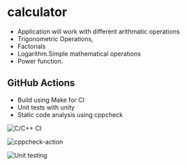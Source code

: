 # calculator
 
* Application will work with different arithmatic operations
* Trigonometric Operations,
* Factorials
* Logarithm.Simple mathematical operations
* Power function.




## GitHub Actions
* Build using Make for CI
* Unit tests with unity
* Static code analysis using cppcheck


![C/C++ CI](https://github.com/99002463/calculator/workflows/C/C++%20CI/badge.svg)      


![cppcheck-action](https://github.com/99002463/calculator/workflows/cppcheck-action/badge.svg)




![Unit testing](https://github.com/99002463/calculator/workflows/Unit%20testing/badge.svg)

